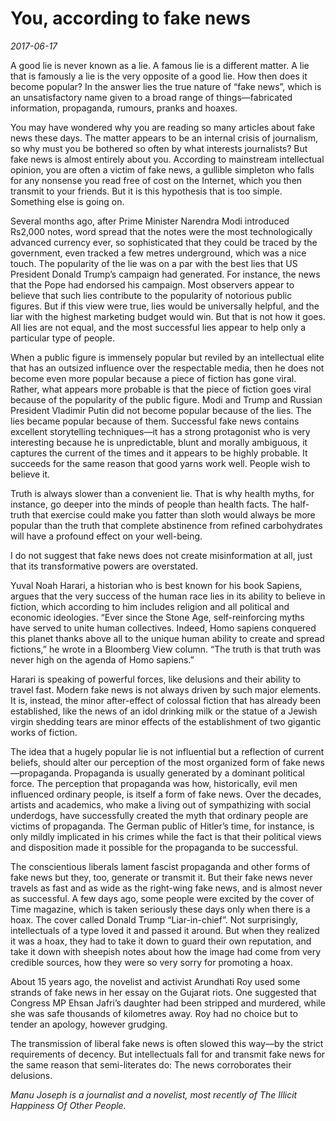 # You, according to fake news

*2017-06-17*

A good lie is never known as a lie. A famous lie is a different matter.
A lie that is famously a lie is the very opposite of a good lie. How
then does it become popular? In the answer lies the true nature of “fake
news”, which is an unsatisfactory name given to a broad range of
things—fabricated information, propaganda, rumours, pranks and hoaxes.

You may have wondered why you are reading so many articles about fake
news these days. The matter appears to be an internal crisis of
journalism, so why must you be bothered so often by what interests
journalists? But fake news is almost entirely about you. According to
mainstream intellectual opinion, you are often a victim of fake news, a
gullible simpleton who falls for any nonsense you read free of cost on
the Internet, which you then transmit to your friends. But it is this
hypothesis that is too simple. Something else is going on.

Several months ago, after Prime Minister Narendra Modi introduced
Rs2,000 notes, word spread that the notes were the most technologically
advanced currency ever, so sophisticated that they could be traced by
the government, even tracked a few metres underground, which was a nice
touch. The popularity of the lie was on a par with the best lies that US
President Donald Trump’s campaign had generated. For instance, the news
that the Pope had endorsed his campaign. Most observers appear to
believe that such lies contribute to the popularity of notorious public
figures. But if this view were true, lies would be universally helpful,
and the liar with the highest marketing budget would win. But that is
not how it goes. All lies are not equal, and the most successful lies
appear to help only a particular type of people.

When a public figure is immensely popular but reviled by an intellectual
elite that has an outsized influence over the respectable media, then he
does not become even more popular because a piece of fiction has gone
viral. Rather, what appears more probable is that the piece of fiction
goes viral because of the popularity of the public figure. Modi and
Trump and Russian President Vladimir Putin did not become popular
because of the lies. The lies became popular because of them. Successful
fake news contains excellent storytelling techniques—it has a strong
protagonist who is very interesting because he is unpredictable, blunt
and morally ambiguous, it captures the current of the times and it
appears to be highly probable. It succeeds for the same reason that good
yarns work well. People wish to believe it.

Truth is always slower than a convenient lie. That is why health myths,
for instance, go deeper into the minds of people than health facts. The
half-truth that exercise could make you fatter than sloth would always
be more popular than the truth that complete abstinence from refined
carbohydrates will have a profound effect on your well-being.

I do not suggest that fake news does not create misinformation at all,
just that its transformative powers are overstated.

Yuval Noah Harari, a historian who is best known for his book Sapiens,
argues that the very success of the human race lies in its ability to
believe in fiction, which according to him includes religion and all
political and economic ideologies. “Ever since the Stone Age,
self-reinforcing myths have served to unite human collectives. Indeed,
Homo sapiens conquered this planet thanks above all to the unique human
ability to create and spread fictions,” he wrote in a Bloomberg View
column. “The truth is that truth was never high on the agenda of Homo
sapiens.”

Harari is speaking of powerful forces, like delusions and their ability
to travel fast. Modern fake news is not always driven by such major
elements. It is, instead, the minor after-effect of colossal fiction
that has already been established, like the news of an idol drinking
milk or the statue of a Jewish virgin shedding tears are minor effects
of the establishment of two gigantic works of fiction.

The idea that a hugely popular lie is not influential but a reflection
of current beliefs, should alter our perception of the most organized
form of fake news—propaganda. Propaganda is usually generated by a
dominant political force. The perception that propaganda was how,
historically, evil men influenced ordinary people, is itself a form of
fake news. Over the decades, artists and academics, who make a living
out of sympathizing with social underdogs, have successfully created the
myth that ordinary people are victims of propaganda. The German public
of Hitler’s time, for instance, is only mildly implicated in his crimes
while the fact is that their political views and disposition made it
possible for the propaganda to be successful.

The conscientious liberals lament fascist propaganda and other forms of
fake news but they, too, generate or transmit it. But their fake news
never travels as fast and as wide as the right-wing fake news, and is
almost never as successful. A few days ago, some people were excited by
the cover of Time magazine, which is taken seriously these days only
when there is a hoax. The cover called Donald Trump “Liar-in-chief”. Not
surprisingly, intellectuals of a type loved it and passed it around. But
when they realized it was a hoax, they had to take it down to guard
their own reputation, and take it down with sheepish notes about how the
image had come from very credible sources, how they were so very sorry
for promoting a hoax.

About 15 years ago, the novelist and activist Arundhati Roy used some
strands of fake news in her essay on the Gujarat riots. One suggested
that Congress MP Ehsan Jafri’s daughter had been stripped and murdered,
while she was safe thousands of kilometres away. Roy had no choice but
to tender an apology, however grudging.

The transmission of liberal fake news is often slowed this way—by the
strict requirements of decency. But intellectuals fall for and transmit
fake news for the same reason that semi-literates do: The news
corroborates their delusions.

*Manu Joseph is a journalist and a novelist, most recently of The
Illicit Happiness Of Other People.*
